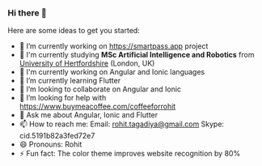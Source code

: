 ### Hi there 👋


Here are some ideas to get you started:

- 🔭 I’m currently working on https://smartpass.app project
- 🏫 I'm currently studying **MSc Artificial Intelligence and Robotics** from [University of Hertfordshire](https://www.herts.ac.uk/) (London, UK)
- 🔭 I'm currently working on Angular and Ionic languages
- 🌱 I’m currently learning Flutter
- 👯 I’m looking to collaborate on Angular and Ionic
- 🤔 I’m looking for help with https://www.buymeacoffee.com/coffeeforrohit
- 💬 Ask me about Angular, Ionic and Flutter
- 📫 How to reach me: 
      Email: rohit.tagadiya@gmail.com
      Skype: cid.5191b82a3fed72e7
- 😄 Pronouns: Rohit
- ⚡ Fun fact: The color theme improves website recognition by 80%

